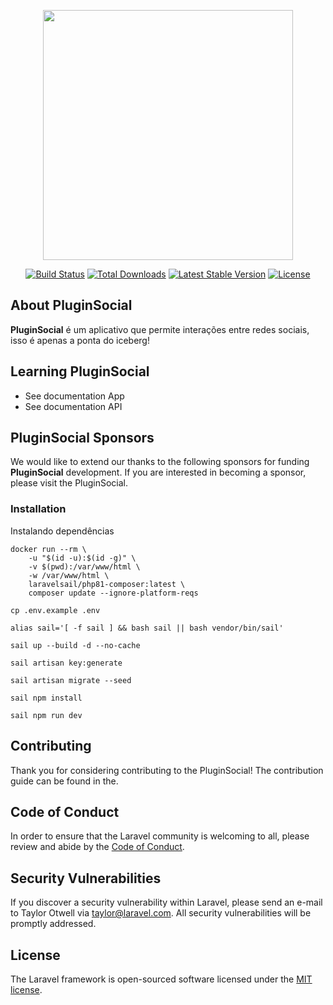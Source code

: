 <p align="center"><a href="https://laravel.com" target="_blank"><img src="https://raw.githubusercontent.com/laravel/art/master/logo-lockup/5%20SVG/2%20CMYK/1%20Full%20Color/laravel-logolockup-cmyk-red.svg" width="400"></a></p>

<p align="center">
<a href="https://travis-ci.org/laravel/framework"><img src="https://travis-ci.org/laravel/framework.svg" alt="Build Status"></a>
<a href="https://packagist.org/packages/laravel/framework"><img src="https://img.shields.io/packagist/dt/laravel/framework" alt="Total Downloads"></a>
<a href="https://packagist.org/packages/laravel/framework"><img src="https://img.shields.io/packagist/v/laravel/framework" alt="Latest Stable Version"></a>
<a href="https://packagist.org/packages/laravel/framework"><img src="https://img.shields.io/packagist/l/laravel/framework" alt="License"></a>
</p>

## About PluginSocial

**PluginSocial** é um aplicativo que permite interações entre redes sociais, isso é apenas a ponta do iceberg!

## Learning PluginSocial

- See documentation App
- See documentation API

## PluginSocial Sponsors

We would like to extend our thanks to the following sponsors for funding **PluginSocial** development. If you are interested in becoming a sponsor, please visit the PluginSocial.

### Installation

Instalando dependências

````shell
docker run --rm \
    -u "$(id -u):$(id -g)" \
    -v $(pwd):/var/www/html \
    -w /var/www/html \
    laravelsail/php81-composer:latest \
    composer update --ignore-platform-reqs
````

````shell
cp .env.example .env
````

````shell
alias sail='[ -f sail ] && bash sail || bash vendor/bin/sail'
````

````shell
sail up --build -d --no-cache
````

````shell
sail artisan key:generate
````

````shell
sail artisan migrate --seed
````

````shell
sail npm install
````

````shell
sail npm run dev
````














## Contributing

Thank you for considering contributing to the PluginSocial! The contribution guide can be found in the.

## Code of Conduct

In order to ensure that the Laravel community is welcoming to all, please review and abide by the [Code of Conduct](https://laravel.com/docs/contributions#code-of-conduct).

## Security Vulnerabilities

If you discover a security vulnerability within Laravel, please send an e-mail to Taylor Otwell via [taylor@laravel.com](mailto:taylor@laravel.com). All security vulnerabilities will be promptly addressed.

## License

The Laravel framework is open-sourced software licensed under the [MIT license](https://opensource.org/licenses/MIT).
